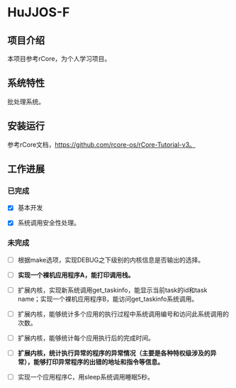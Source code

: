 # HuJJOS-F

## 项目介绍

本项目参考rCore，为个人学习项目。

## 系统特性

批处理系统。

## 安装运行

参考rCore文档，https://github.com/rcore-os/rCore-Tutorial-v3。

## 工作进展

### 已完成

* [x] 基本开发

* [x] 系统调用安全性处理。

### 未完成

* [ ] 根据make选项，实现DEBUG之下级别的内核信息是否输出的选择。

* [ ] **实现一个裸机应用程序A，能打印调用栈。**

* [ ] 扩展内核，实现新系统调用get_taskinfo，能显示当前task的id和task name；实现一个裸机应用程序B，能访问get_taskinfo系统调用。

* [ ] 扩展内核，能够统计多个应用的执行过程中系统调用编号和访问此系统调用的次数。

* [ ] 扩展内核，能够统计每个应用执行后的完成时间。

* [ ] **扩展内核，统计执行异常的程序的异常情况（主要是各种特权级涉及的异常），能够打印异常程序的出错的地址和指令等信息。**

* [ ] 实现一个应用程序C，用sleep系统调用睡眠5秒。
